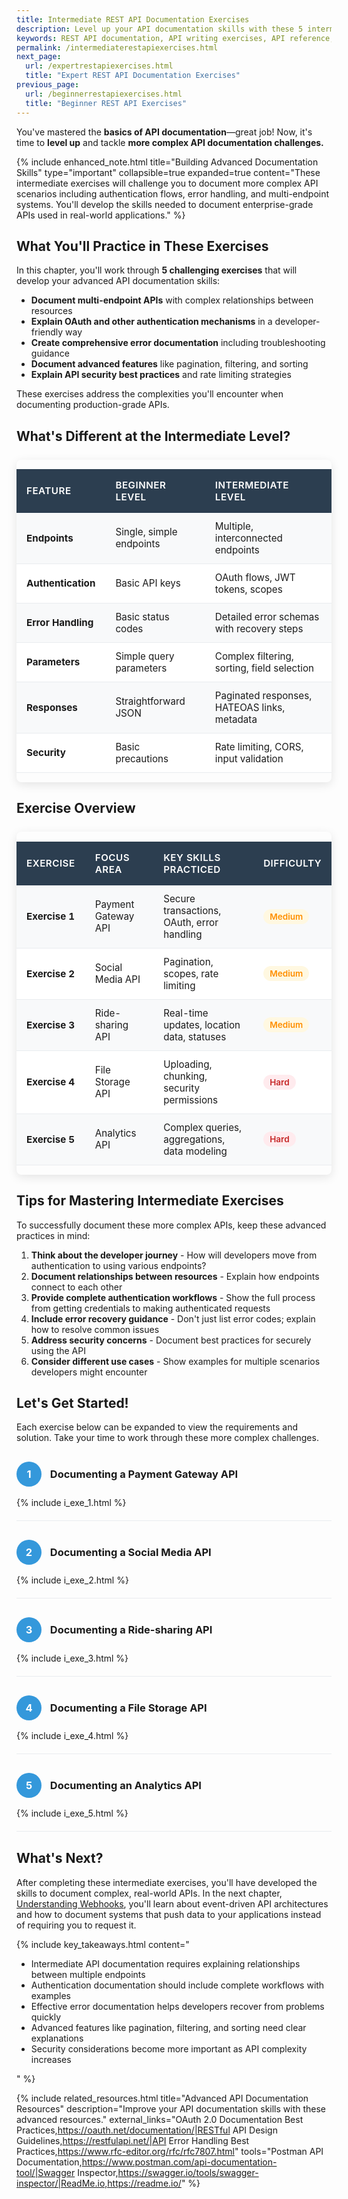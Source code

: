 ```yaml
---
title: Intermediate REST API Documentation Exercises
description: Level up your API documentation skills with these 5 intermediate exercises. Learn to document complex APIs with authentication, error handling, pagination, and security best practices.
keywords: REST API documentation, API writing exercises, API reference, API documentation practice, API documentation test, API writing test, Technical Writing API exercises, API documentation challenges, API documentation best practices, hands-on API documentation, advanced API writing, API error handling, API authentication, API pagination, API rate limits, OAuth documentation, API security, error response documentation, multi-endpoint documentation
permalink: /intermediaterestapiexercises.html
next_page:
  url: /expertrestapiexercises.html
  title: "Expert REST API Documentation Exercises"
previous_page:
  url: /beginnerrestapiexercises.html
  title: "Beginner REST API Exercises"
---
```


You've mastered the **basics of API documentation**—great job! 
Now, it's time to **level up** and tackle **more complex API documentation challenges.**  

{% include enhanced_note.html 
  title="Building Advanced Documentation Skills" 
  type="important" 
  collapsible=true 
  expanded=true 
  content="These intermediate exercises will challenge you to document more complex API scenarios including authentication flows, error handling, and multi-endpoint systems. You'll develop the skills needed to document enterprise-grade APIs used in real-world applications." 
%}

## What You'll Practice in These Exercises

In this chapter, you'll work through **5 challenging exercises** that will develop your advanced API documentation skills:

- **Document multi-endpoint APIs** with complex relationships between resources
- **Explain OAuth and other authentication mechanisms** in a developer-friendly way
- **Create comprehensive error documentation** including troubleshooting guidance
- **Document advanced features** like pagination, filtering, and sorting
- **Explain API security best practices** and rate limiting strategies

These exercises address the complexities you'll encounter when documenting production-grade APIs.

## What's Different at the Intermediate Level?

<div class="table-container">
  <table class="custom-table">
    <thead>
      <tr>
        <th>Feature</th>
        <th>Beginner Level</th>
        <th>Intermediate Level</th>
      </tr>
    </thead>
    <tbody>
      <tr class="highlight-row">
        <td><strong>Endpoints</strong></td>
        <td>Single, simple endpoints</td>
        <td>Multiple, interconnected endpoints</td>
      </tr>
      <tr>
        <td><strong>Authentication</strong></td>
        <td>Basic API keys</td>
        <td>OAuth flows, JWT tokens, scopes</td>
      </tr>
      <tr class="highlight-row">
        <td><strong>Error Handling</strong></td>
        <td>Basic status codes</td>
        <td>Detailed error schemas with recovery steps</td>
      </tr>
      <tr>
        <td><strong>Parameters</strong></td>
        <td>Simple query parameters</td>
        <td>Complex filtering, sorting, field selection</td>
      </tr>
      <tr class="highlight-row">
        <td><strong>Responses</strong></td>
        <td>Straightforward JSON</td>
        <td>Paginated responses, HATEOAS links, metadata</td>
      </tr>
      <tr>
        <td><strong>Security</strong></td>
        <td>Basic precautions</td>
        <td>Rate limiting, CORS, input validation</td>
      </tr>
    </tbody>
  </table>
</div>

## Exercise Overview

<div class="table-container">
  <table class="custom-table">
    <thead>
      <tr>
        <th>Exercise</th>
        <th>Focus Area</th>
        <th>Key Skills Practiced</th>
        <th>Difficulty</th>
      </tr>
    </thead>
    <tbody>
      <tr class="highlight-row">
        <td><strong>Exercise 1</strong></td>
        <td>Payment Gateway API</td>
        <td>Secure transactions, OAuth, error handling</td>
        <td><span class="difficulty-level medium">Medium</span></td>
      </tr>
      <tr>
        <td><strong>Exercise 2</strong></td>
        <td>Social Media API</td>
        <td>Pagination, scopes, rate limiting</td>
        <td><span class="difficulty-level medium">Medium</span></td>
      </tr>
      <tr class="highlight-row">
        <td><strong>Exercise 3</strong></td>
        <td>Ride-sharing API</td>
        <td>Real-time updates, location data, statuses</td>
        <td><span class="difficulty-level medium">Medium</span></td>
      </tr>
      <tr>
        <td><strong>Exercise 4</strong></td>
        <td>File Storage API</td>
        <td>Uploading, chunking, security permissions</td>
        <td><span class="difficulty-level hard">Hard</span></td>
      </tr>
      <tr class="highlight-row">
        <td><strong>Exercise 5</strong></td>
        <td>Analytics API</td>
        <td>Complex queries, aggregations, data modeling</td>
        <td><span class="difficulty-level hard">Hard</span></td>
      </tr>
    </tbody>
  </table>
</div>

<style>
.table-container {
  overflow-x: auto;
  margin: 25px 0;
  border-radius: 8px;
  box-shadow: 0 4px 15px rgba(0,0,0,0.1);
}

.custom-table {
  width: 100%;
  border-collapse: separate;
  border-spacing: 0;
  background: white;
  font-size: 0.95rem;
}

.custom-table th {
  background: #2c3e50;
  color: white;
  font-weight: 600;
  text-transform: uppercase;
  letter-spacing: 0.5px;
  padding: 16px;
  text-align: left;
  border: none;
}

.custom-table td {
  padding: 12px 16px;
  border-bottom: 1px solid #e9ecef;
  vertical-align: middle;
}

.highlight-row {
  background-color: #f8f9fa;
}

.difficulty-level {
  display: inline-block;
  padding: 4px 10px;
  border-radius: 12px;
  font-weight: 600;
  font-size: 0.85rem;
}

.easy {
  background-color: #e8f5e9;
  color: #2e7d32;
}

.medium {
  background-color: #fff8e1;
  color: #ff8f00;
}

.hard {
  background-color: #ffebee;
  color: #c62828;
}

.exercise-container {
  margin: 30px 0;
  padding: 0 0 20px 0;
  border-bottom: 1px solid #e9ecef;
}

.exercise-number {
  display: inline-block;
  width: 40px;
  height: 40px;
  background-color: #3498db;
  color: white;
  text-align: center;
  line-height: 40px;
  border-radius: 50%;
  margin-right: 10px;
  font-weight: bold;
}
</style>

## Tips for Mastering Intermediate Exercises

To successfully document these more complex APIs, keep these advanced practices in mind:

1. **Think about the developer journey** - How will developers move from authentication to using various endpoints?
2. **Document relationships between resources** - Explain how endpoints connect to each other
3. **Provide complete authentication workflows** - Show the full process from getting credentials to making authenticated requests
4. **Include error recovery guidance** - Don't just list error codes; explain how to resolve common issues
5. **Address security concerns** - Document best practices for securely using the API
6. **Consider different use cases** - Show examples for multiple scenarios developers might encounter

## Let's Get Started!

Each exercise below can be expanded to view the requirements and solution. Take your time to work through these more complex challenges.

<div class="exercise-container">
  <h3><span class="exercise-number">1</span> Documenting a Payment Gateway API</h3>
  {% include i_exe_1.html %}
</div>

<div class="exercise-container">
  <h3><span class="exercise-number">2</span> Documenting a Social Media API</h3>
  {% include i_exe_2.html %}
</div>

<div class="exercise-container">
  <h3><span class="exercise-number">3</span> Documenting a Ride-sharing API</h3>
  {% include i_exe_3.html %}
</div>

<div class="exercise-container">
  <h3><span class="exercise-number">4</span> Documenting a File Storage API</h3>
  {% include i_exe_4.html %}
</div>

<div class="exercise-container">
  <h3><span class="exercise-number">5</span> Documenting an Analytics API</h3>
{% include i_exe_5.html %}  
</div>

## What's Next?

After completing these intermediate exercises, you'll have developed the skills to document complex, real-world APIs. In the next chapter, [Understanding Webhooks](/webhooks.html), you'll learn about event-driven API architectures and how to document systems that push data to your applications instead of requiring you to request it.

{% include key_takeaways.html content="
<ul>
  <li>Intermediate API documentation requires explaining relationships between multiple endpoints</li>
  <li>Authentication documentation should include complete workflows with examples</li>
  <li>Effective error documentation helps developers recover from problems quickly</li>
  <li>Advanced features like pagination, filtering, and sorting need clear explanations</li>
  <li>Security considerations become more important as API complexity increases</li>
</ul>
" %}

{% include related_resources.html 
  title="Advanced API Documentation Resources"
  description="Improve your API documentation skills with these advanced resources."
  external_links="OAuth 2.0 Documentation Best Practices,https://oauth.net/documentation/|RESTful API Design Guidelines,https://restfulapi.net/|API Error Handling Best Practices,https://www.rfc-editor.org/rfc/rfc7807.html"
  tools="Postman API Documentation,https://www.postman.com/api-documentation-tool/|Swagger Inspector,https://swagger.io/tools/swagger-inspector/|ReadMe.io,https://readme.io/"
%}  
